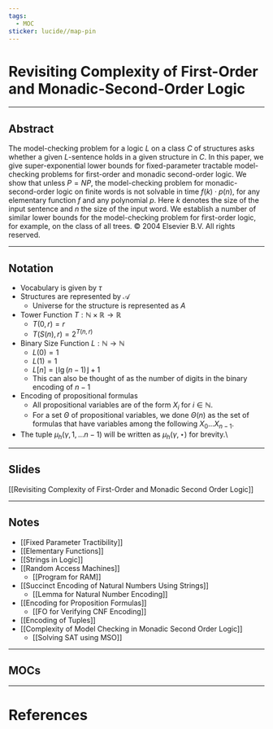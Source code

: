 ```yaml
---
tags:
  - MOC
sticker: lucide//map-pin
---
```

# Revisiting Complexity of First-Order and Monadic-Second-Order Logic
---
## Abstract
The model-checking problem for a logic $L$ on a class $C$ of structures asks whether a given $L$-sentence holds in a given structure in $C$. In this paper, we give super-exponential lower bounds for fixed-parameter tractable model-checking problems for first-order and monadic second-order logic. We show that unless $P = NP$, the model-checking problem for monadic-second-order logic on finite words is not solvable in time $f (k) \cdot p(n)$, for any elementary function $f$ and any polynomial $p$. Here $k$ denotes the size of the input sentence and $n$ the size of the input word. We establish a number of similar lower bounds for the model-checking problem for first-order logic, for example, on the class of all trees. 
© 2004 Elsevier B.V. All rights reserved. 

---
## Notation
- Vocabulary is given by $\tau$
- Structures are represented by $\mathcal A$
	- Universe for the structure is represented as $A$
- Tower Function $T : \mathbb{N} \times \mathbb{R}\to \mathbb{R}$
	- $T(0, r) = r$
	- $T(S(n), r) = 2^{T(n, r)}$
- Binary Size Function $L : \mathbb{N} \to \mathbb{N}$
	- $L(0) = 1$
	- $L(1) = 1$
	- $L[n] = \lfloor\lg(n-1)\rfloor+1$
	- This can also be thought of as the number of digits in the binary encoding of $n-1$
- Encoding of propositional formulas
	- All propositional variables are of the form $X_i$ for $i \in \mathbb{N}$.
	- For a set $\Theta$ of propositional variables, we done $\Theta(n)$ as the set of formulas that have variables among the following $X_0 \dots X_{n-1}$.
- The tuple $\mu_{h}(\gamma,1,\dots n-1)$ will be written as $\mu_{h}(\gamma,\star )$ for brevity.\
---
## Slides

[[Revisiting Complexity of First-Order and Monadic Second Order Logic]]

--- 
## Notes
- [[Fixed Parameter Tractibility]]
- [[Elementary Functions]]
- [[Strings in Logic]]
- [[Random Access Machines]]
	- [[Program for RAM]]
- [[Succinct Encoding of Natural Numbers Using Strings]]
	- [[Lemma for Natural Number Encoding]]
- [[Encoding for Proposition Formulas]]
	- [[FO for Verifying CNF Encoding]]
- [[Encoding of Tuples]]
- [[Complexity of Model Checking in Monadic Second Order Logic]]
	- [[Solving SAT using MSO]]
--- 
## MOCs
---
# References